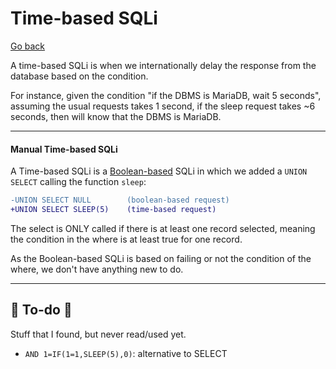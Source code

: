 # Time-based SQLi

[Go back](../sql.md)

<div class="row row-cols-lg-2"><div>

A time-based SQLi is when we internationally delay the response from the database based on the condition.

For instance, given the condition "if the DBMS is MariaDB, wait 5 seconds", assuming the usual requests takes 1 second, if the sleep request takes ~6 seconds, then will know that the DBMS is MariaDB.
</div><div>
</div></div>

<hr class="sep-both">

#### Manual Time-based SQLi

<div class="row row-cols-lg-2"><div>

A Time-based SQLi is a [Boolean-based](boolean_sqli.md) SQLi in which we added a `UNION SELECT` calling the function `sleep`:

```diff
-UNION SELECT NULL        (boolean-based request)
+UNION SELECT SLEEP(5)    (time-based request)
```

The select is ONLY called if there is at least one record selected, meaning the condition in the where is at least true for one record.
</div><div>

As the Boolean-based SQLi is based on failing or not the condition of the where, we don't have anything new to do.
</div></div>

<hr class="sep-both">

## 👻 To-do 👻

Stuff that I found, but never read/used yet.

<div class="row row-cols-lg-2"><div>

* `AND 1=IF(1=1,SLEEP(5),0)`: alternative to SELECT
</div><div>
</div></div>